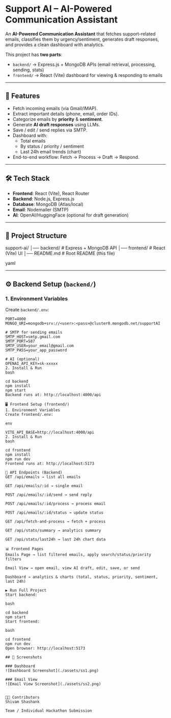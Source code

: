 # Support AI – AI-Powered Communication Assistant

An **AI-Powered Communication Assistant** that fetches support-related emails, classifies them by urgency/sentiment, generates draft responses, and provides a clean dashboard with analytics.

This project has **two parts**:

- `backend/` → Express.js + MongoDB APIs (email retrieval, processing, sending, stats)
- `frontend/` → React (Vite) dashboard for viewing & responding to emails

---

## 🚀 Features

- Fetch incoming emails (via Gmail/IMAP).
- Extract important details (phone, email, order IDs).
- Categorize emails by **priority** & **sentiment**.
- Generate **AI draft responses** using LLMs.
- Save / edit / send replies via SMTP.
- Dashboard with:
  - Total emails
  - By status / priority / sentiment
  - Last 24h email trends (chart)
- End-to-end workflow: Fetch → Process → Draft → Respond.

---

## 🛠️ Tech Stack

- **Frontend**: React (Vite), React Router
- **Backend**: Node.js, Express.js
- **Database**: MongoDB (Atlas/local)
- **Email**: Nodemailer (SMTP)
- **AI**: OpenAI/HuggingFace (optional for draft generation)

---

## 📂 Project Structure

support-ai/
│── backend/ # Express + MongoDB API
│── frontend/ # React (Vite) UI
│── README.md # Root README (this file)

yaml

---

## ⚙️ Backend Setup (`backend/`)

### 1. Environment Variables

Create `backend/.env`:

```env
PORT=4000
MONGO_URI=mongodb+srv://<user>:<pass>@cluster0.mongodb.net/supportAI

# SMTP for sending emails
SMTP_HOST=smtp.gmail.com
SMTP_PORT=587
SMTP_USER=your_email@gmail.com
SMTP_PASS=your_app_password

# AI (optional)
OPENAI_API_KEY=sk-xxxxx
2. Install & Run
bash

cd backend
npm install
npm start
Backend runs at: http://localhost:4000/api

🖥️ Frontend Setup (frontend/)
1. Environment Variables
Create frontend/.env:

env

VITE_API_BASE=http://localhost:4000/api
2. Install & Run
bash

cd frontend
npm install
npm run dev
Frontend runs at: http://localhost:5173

📡 API Endpoints (Backend)
GET /api/emails → list all emails

GET /api/emails/:id → single email

POST /api/emails/:id/send → send reply

POST /api/emails/:id/process → process email

POST /api/emails/:id/status → update status

GET /api/fetch-and-process → fetch + process

GET /api/stats/summary → analytics summary

GET /api/stats/last24h → last 24h chart data

📊 Frontend Pages
Emails Page → list filtered emails, apply search/status/priority filters

Email View → open email, view AI draft, edit, save, or send

Dashboard → analytics & charts (total, status, priority, sentiment, last 24h)

▶️ Run Full Project
Start backend:

bash

cd backend
npm start
Start frontend:

bash

cd frontend
npm run dev
Open browser: http://localhost:5173

## 📸 Screenshots

### Dashboard
![Dashboard Screenshot](./assets/ss1.png)

### Email View
![Email View Screenshot](./assets/ss2.png)


👨‍💻 Contributors
Shivam Shashank

Team / Individual Hackathon Submission
```
